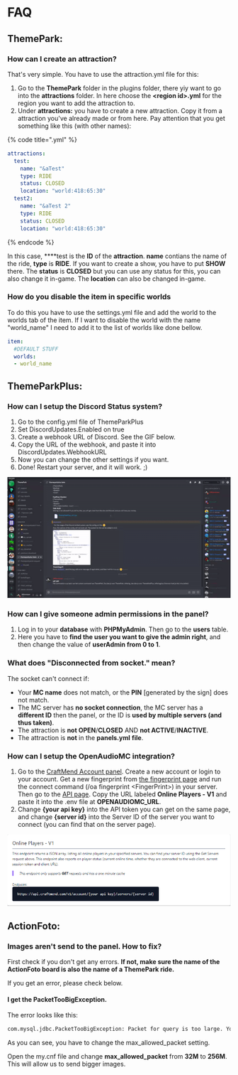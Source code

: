# FAQ

## ThemePark:

### How can I create an attraction?

That's very simple. You have to use the attraction.yml file for this:

1. Go to the **ThemePark** folder in the plugins folder, there yiy want to go into the **attractions** folder. In here choose the **&lt;region id&gt;.yml** for the region you want to add the attraction to.
2. Under **attractions:** you have to create a new attraction. Copy it from a attraction you've already made or from here. Pay attention that you get something like this \(with other names\):

{% code title="<region id>.yml" %}
```yaml
attractions:
  test:
    name: "&aTest"
    type: RIDE
    status: CLOSED
    location: "world:418:65:30"
  test2:
    name: "&aTest 2"
    type: RIDE
    status: CLOSED
    location: "world:418:65:30"
```
{% endcode %}

In this case, ****test is the **ID** of the **attraction**. **name** contians the name of the ride, **type** is **RIDE**. If you want to create a show, you have to put **SHOW** there. The **status** is **CLOSED** but you can use any status for this, you can also change it in-game. The **location** can also be changed in-game.

### How do you disable the item in specific worlds

To do this you have to use the settings.yml file and add the world to the worlds tab of the item. If I want to disable the world with the name "world\_name" I need to add it to the list of worlds like done bellow.

```yaml
item:
  #DEFAULT STUFF
  worlds:
  - world_name
```

## ThemeParkPlus:

### How can I setup the Discord Status system?

1. Go to the config.yml file of ThemeParkPlus
2. Set DiscordUpdates.Enabled on true
3. Create a webhook URL of Discord. See the GIF below.
4. Copy the URL of the webhook, and paste it into DiscordUpdates.WebhookURL
5. Now you can change the other settings if you want.
6. Done! Restart your server, and it will work. ;\)

![\(You can also change the name and logo here\).](../.gitbook/assets/ezgif-4-97d0af8239cb.gif)

### How can I give someone admin permissions in the panel?

1. Log in to your **database** with **PHPMyAdmin**. Then go to the **users** table.
2. Here you have to **find the user you want to give the admin right**, and then change the value of **userAdmin from 0 to 1**.

### What does "Disconnected from socket." mean?

The socket can't connect if:

* Your **MC name** does not match, or the **PIN** \[generated by the sign\] does not match.
* The MC server has **no socket connection**, the MC server has a **different ID** then the panel, or the ID is **used by multiple servers \(and thus taken\)**.
* The attraction is **not OPEN**/**CLOSED** AND **not ACTIVE**/**INACTIVE**.
* The attraction is **not** in the **panels.yml** **file**.

### How can I setup the OpenAudioMC integration?

1. Go to the [CraftMend Account panel](https://account.craftmend.com/). Create a new account or login to your account. Get a new fingerprint from [the fingerprint page](https://account.craftmend.com/account/fingerprint) and run the connect command \(/oa fingerprint &lt;FingerPrint&gt;\) in your server. Then go to the [API page](https://account.craftmend.com/account/api). Copy the URL labeled **Online Players - V1** and paste it into the .env file at **OPENAUDIOMC\_URL**.
2. Change **{your api key}** into the API token you can get on the same page, and change **{server id}** into the Server ID of the server you want to connect \(you can find that on the server page\).

![](../.gitbook/assets/image%20%281%29.png)

## ActionFoto:

### Images aren't send to the panel. How to fix?

First check if you don't get any errors. **If not, make sure the name of the ActionFoto board is also the name of a ThemePark ride.** 

If you get an error, please check below.

#### I get the PacketTooBigException.

The error looks like this:

```bash
com.mysql.jdbc.PacketTooBigException: Packet for query is too large. You can change this value on the server by setting the max_allowed_packet' variable.
```

As you can see, you have to change the max\_allowed\_packet setting.

Open the my.cnf file and change **max\_allowed\_packet** from **32M** to **256M**. This will allow us to send bigger images.

